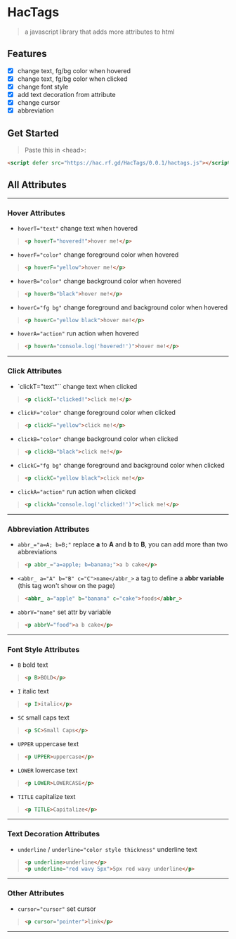 <!-- README.md -->

# HacTags
> a javascript library that adds more attributes to html

## Features
- [x] change text, fg/bg color when hovered
- [x] change text, fg/bg color when clicked
- [x] change font style
- [x] add text decoration from attribute
- [x] change cursor
- [x] abbreviation

## Get Started
> Paste this in \<head\>:

```html
<script defer src="https://hac.rf.gd/HacTags/0.0.1/hactags.js"></script>
```

## All Attributes

---
### Hover Attributes

+ `hoverT="text"` change text when hovered
> ```html
> <p hoverT="hovered!">hover me!</p>
> ```

+ `hoverF="color"` change foreground color when hovered
> ```html
> <p hoverF="yellow">hover me!</p>
> ```

+ `hoverB="color"` change background color when hovered
> ```html
> <p hoverB="black">hover me!</p>
> ```

+ `hoverC="fg bg"` change foreground and background color when hovered
> ```html
> <p hoverC="yellow black">hover me!</p>
> ```

+ `hoverA="action"` run action when hovered
> ```html
> <p hoverA="console.log('hovered!')">hover me!</p>
> ```

---

### Click Attributes

+ `clickT="text"`` change text when clicked
> ```html
> <p clickT="clicked!">click me!</p>
> ```

+ `clickF="color"` change foreground color when clicked
> ```html
> <p clickF="yellow">click me!</p>
> ```

+ `clickB="color"` change background color when clicked
> ```html
> <p clickB="black">click me!</p>
> ```

+ `clickC="fg bg"` change foreground and background color when clicked
> ```html
> <p clickC="yellow black">click me!</p>
> ```

+ `clickA="action"` run action when clicked
> ```html
> <p clickA="console.log('clicked!')">click me!</p>
> ```

---

### Abbreviation Attributes

+ `abbr_="a=A; b=B;"` replace **a** to **A** and **b** to **B**, you can add more than two abbreviations
> ```html
> <p abbr_="a=apple; b=banana;">a b cake</p>
> ```

+ `<abbr_ a="A" b="B" c="C">name</abbr_>` a tag to define a **abbr variable** (this tag won't show on the page)
> ```html
> <abbr_ a="apple" b="banana" c="cake">foods</abbr_>
> ```

+ `abbrV="name"` set attr by variable
> ```html
> <p abbrV="food">a b cake</p>
> ```

---

### Font Style Attributes

+ `B` bold text
> ```html
> <p B>BOLD</p>
> ```

+ `I` italic text
> ```html
> <p I>italic</p>
> ```

+ `SC` small caps text
> ```html
> <p SC>Small Caps</p>
> ```

+ `UPPER` uppercase text
> ```html
> <p UPPER>uppercase</p>
> ```

+ `LOWER` lowercase text
> ```html
> <p LOWER>LOWERCASE</p>
> ```

+ `TITLE` capitalize text
> ```html
> <p TITLE>Capitalize</p>
> ```

---

### Text Decoration Attributes

+ `underline` / `underline="color style thickness"` underline text
> ```html
> <p underline>underline</p>
> <p underline="red wavy 5px">5px red wavy underline</p>
> ```

---

### Other Attributes

+ `cursor="cursor"` set cursor
> ```html
> <p cursor="pointer">link</p>
> ```

---